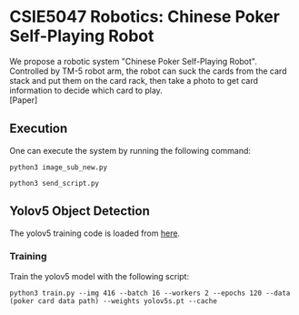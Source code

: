 # CSIE5047 Robotics: Chinese Poker Self-Playing Robot
We propose a robotic system "Chinese Poker Self-Playing Robot". Controlled by TM-5 robot arm, the robot can suck the cards from the card stack and put them on the card rack, then take a photo to get card information to decide which card to play.  
[Paper]   

## Execution
One can execute the system by running the following command:
```
python3 image_sub_new.py

python3 send_script.py
```
## Yolov5 Object Detection
The yolov5 training code is loaded from [here](https://github.com/ultralytics/yolov5).  
### Training
Train the yolov5 model with the following script:
```
python3 train.py --img 416 --batch 16 --workers 2 --epochs 120 --data (poker card data path) --weights yolov5s.pt --cache
```
